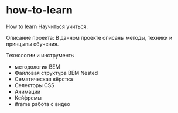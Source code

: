 # how-to-learn
How to learn
Научиться учиться.

Описание проекта: В данном проекте описаны методы, техники и принцыпы обучения.


Технологии и инструменты
* методология BEM
* Файловая структура BEM Nested
* Сематическая вёрстка
* Селекторы CSS
* Анимации
* Кейфремы
* iframe работа с видео
